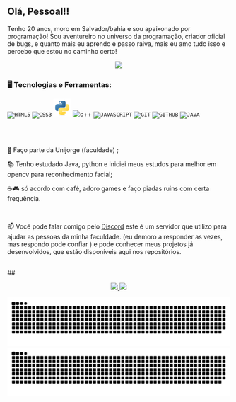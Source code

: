 ## Olá, Pessoal!!

Tenho 20 anos, moro em Salvador/bahia e sou apaixonado por programação! Sou aventureiro no universo da programação, criador oficial de bugs, e quanto mais eu aprendo e passo raiva, mais eu amo tudo isso e percebo que estou no caminho certo!  

<p align="center">
  <img src="https://super.abril.com.br/wp-content/uploads/2016/09/super_imggato_digitando_0.gif" width="350">
</p>

### 🖥️ Tecnologias e Ferramentas: 

<code><img width="40px" src="https://cdn.jsdelivr.net/gh/devicons/devicon/icons/html5/html5-original-wordmark.svg" title = "HTML5"/></code>
<code><img width="40px" src="https://cdn.jsdelivr.net/gh/devicons/devicon/icons/css3/css3-original-wordmark.svg" title = "CSS3"/></code>
<code><img alt="Lucas-Python" width="40px" src="https://raw.githubusercontent.com/devicons/devicon/master/icons/python/python-original.svg"></code>
 <img src="https://www.cdnlogo.com/logos/c/76/c.svg" alt="c++" width="40px"/> </a>
<code><img width="40px" src="https://cdn.jsdelivr.net/gh/devicons/devicon/icons/javascript/javascript-original.svg" title = "JAVASCRIPT"/></code>
<code><img width="40px" src="https://cdn.jsdelivr.net/gh/devicons/devicon/icons/git/git-original.svg" title = "GIT"/></code>
<code><img width="40px" src="https://cdn.jsdelivr.net/gh/devicons/devicon/icons/github/github-original.svg" title = "GITHUB"/></code>
<code><img width="40px" src="https://cdn.jsdelivr.net/gh/devicons/devicon/icons/java/java-original.svg" title = "JAVA"/></code>

</br>
</br>
<div display="inline-block">
 <p align="left">🤿 Faço parte da Unijorge (faculdade) </a>;</p>
 <p align="left">📚 Tenho estudado Java, python e iniciei meus estudos para melhor em opencv para reconhecimento facial;</p>
 <p align="left">☕🎮 só acordo com café, adoro games e faço piadas ruins com certa frequência.</p>
</div>



</br>

📫 Você pode falar comigo pelo [Discord](https://discord.gg/9mVvF66CVW) este é um servidor que utilizo para ajudar as pessoas da minha faculdade. (eu demoro a responder as vezes, mas respondo pode confiar ) e pode conhecer meus projetos já desenvolvidos, que estão disponíveis aqui nos repositórios.

</br>
##
<p align="center">
<a href="https://github.com/Nicholaszin">
  <img height="180em" src="https://github-readme-stats-eight-theta.vercel.app/api?username=Nicholaszin&show_icons=true&theme=algolia&include_all_commits=true&count_private=true"/>
  <img height="150em" src="https://github-readme-stats-eight-theta.vercel.app/api/top-langs/?username=Nicholaszin&layout=compact&langs_count=8&theme=algolia"/>
</a>
</p>

<div align="center">
  <a href="https://github.com/Platane/snk">
    <img src="https://github.com/Platane/snk/raw/output/github-contribution-grid-snake.svg" alt="Jogo da cobrinha no GitHub" />
  </a>
</div>








<div align="center">
  <a href="https://github.com/Platane/snk">
    <picture>
      <source media="(prefers-color-scheme: dark)" srcset="github-snake-dark.svg" />
      <source media="(prefers-color-scheme: light)" srcset="github-snake.svg" />
      <img src="https://github.com/Platane/snk/raw/output/github-contribution-grid-snake.svg" alt="Jogo da cobrinha no GitHub" />
    </picture>
  </a>
</div>

